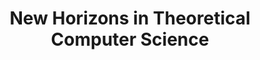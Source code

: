 ---
title: "New Horizons in Theoretical Computer Science"
venue: 'Toyota Technological Institute at Chicago'
year: "Summer 2022"
collection: teaching
permalink: false
---